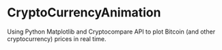 # CryptoCurrencyAnimation

Using Python Matplotlib and Cryptocompare API to plot Bitcoin (and other cryptocurrency) prices in real time.

